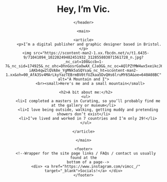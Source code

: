 <html>
  <head>
    <title>Victoria McCusker</title>
  </head>

  <body>
    <header>
      <h1>Hey, I’m Vic.</h1>
  
    </header>

    <main>

    <article>
         <p>I’m a digital publisher and graphic designer based in Bristol.</p>
      <img src="https://scontent-man2-1.xx.fbcdn.net/v/t1.6435-9/71041094_10220249482451932_312855803071561728_n.jpg?_nc_cat=108&ccb=1-7&_nc_sid=174925&_nc_ohc=DhnGosrGaOwAX_CJaOG&_nc_oc=AQlPZYMW4wx5xeikcJ6uGRWBA5QqVARkSsSzlqGioyEs9xlzub1WtiZ98zEy-iAKb4qwZlQVA8e_YgMNk5aSQYsa&_nc_ht=scontent-man2-1.xx&oh=00_AfA3Sv4MArLkyYazTEBrmBV0tfUZkaa5DvQHs6lruMY65A&oe=640A08BC" alt="A Mountain and I">
          <br><small>Here's me and a small mountain</small>

      <h2>A bit about me:</h2>
      <ul>
        <li>I completed a masters in Curating, so you’ll probably find me at the gallery or museum</li>
        <li>I love being outside, walking, getting muddy and pretending showers don’t exist</li>
        <li>I’ve lived and worked in 7 countries and I’m only 29!</li>
      </ul>
      
    </article>

    </main>

    <footer>
      <!--Wrapper for the site page links / FAQs / contact us usually found at the
        bottom of a page-->
      <div> <a href="https://www.instagram.com/vimcc_/" target="_blank">Socials!</a> </div>
    </footer>
  </body>
</html>

